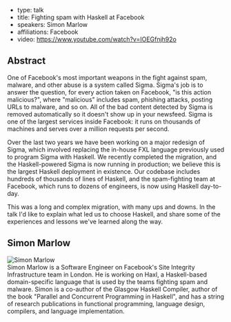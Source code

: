 - type: talk
- title: Fighting spam with Haskell at Facebook
- speakers: Simon Marlow
- affiliations: Facebook 
- video: https://www.youtube.com/watch?v=IOEGfnjh92o

## Abstract 

One of Facebook's most important weapons in the fight against spam, malware, and other abuse is a system called Sigma. Sigma's job is to answer the question, for every action taken on Facebook, "is this action malicious?", where "malicious" includes spam, phishing attacks, posting URLs to malware, and so on. All of the bad content detected by Sigma is removed automatically so it doesn't show up in your newsfeed. Sigma is one of the largest services inside Facebook: it runs on thousands of machines and serves over a million requests per second.

Over the last two years we have been working on a major redesign of Sigma, which involved replacing the in-house FXL language previously used to program Sigma with Haskell. We recently completed the migration, and the Haskell-powered Sigma is now running in production; we believe this is the largest Haskell deployment in existence. Our codebase includes hundreds of thousands of lines of Haskell, and the spam-fighting team at Facebook, which runs to dozens of engineers, is now using Haskell day-to-day.

This was a long and complex migration, with many ups and downs. In the talk I'd like to explain what led us to choose Haskell, and share some of the experiences and lessons we've learned along the way.

## Simon Marlow 
<div class="row" media:type="text/omd">

<div class="medium-4 columns">
<img src="img/simon-marlow.jpg" alt="Simon Marlow"></img>
</div>

<div class="medium-8 columns" media:type="text/omd">
Simon Marlow is a Software Engineer on Facebook's Site Integrity Infrastructure team in London. He is working on Haxl, a Haskell-based domain-specific language that is used by the teams fighting spam and malware. Simon is a co-author of the Glasgow Haskell Compiler, author of the book "Parallel and Concurrent Programming in Haskell", and has a string of research publications in functional programming, language design, compilers, and language implementation.
</div>
</div>
